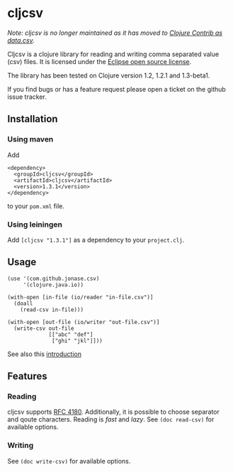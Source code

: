 # cljcsv

*Note: cljcsv is no longer maintained as it has moved to [Clojure Contrib as data.csv](https://github.com/clojure/data.csv).*

Cljcsv is a clojure library for reading and writing comma separated
value (csv) files. It is licensed under the [Eclipse open source
license](http://www.opensource.org/licenses/eclipse-1.0.php). 

The library has been tested on Clojure version 1.2, 1.2.1 and
1.3-beta1.

If you find bugs or has a feature request please open a ticket on the
github issue tracker.

## Installation

### Using maven

Add 

    <dependency>
      <groupId>cljcsv</groupId>
      <artifactId>cljcsv</artifactId>
      <version>1.3.1</version>
    </dependency>

to your `pom.xml` file.

### Using leiningen

Add `[cljcsv "1.3.1"]` as a dependency to your `project.clj`.

## Usage

    (use '(com.github.jonase.csv)
         '(clojure.java.io))

    (with-open [in-file (io/reader "in-file.csv")]
      (doall
        (read-csv in-file)))

    (with-open [out-file (io/writer "out-file.csv")]
      (write-csv out-file
                 [["abc" "def"]
                  ["ghi" "jkl"]]))

See also this [introduction](https://github.com/jonase/cljcsv/wiki/Intro)

## Features

### Reading

cljcsv supports [RFC
4180](http://tools.ietf.org/html/rfc4180). Additionally, it is
possible to choose separator and qoute characters. Reading is *fast*
and *lazy*. See `(doc read-csv)` for available options.

### Writing

See `(doc write-csv)` for available options.
